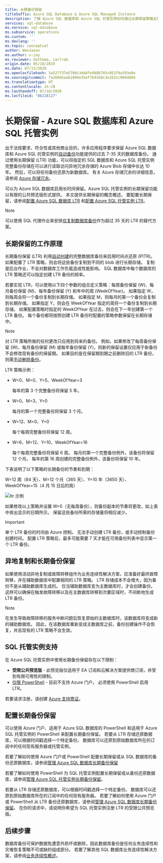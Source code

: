 ```yaml
---
title: 长期备份保留
titleSuffix: Azure SQL Database & Azure SQL Managed Instance
description: 了解 Azure SQL 数据库和 Azure SQL 托管实例如何通过长期保留策略支持将完整数据库备份存储长达 10 年。
services: sql-database
ms.service: sql-database
ms.subservice: operations
ms.custom: ''
ms.devlang: ''
ms.topic: conceptual
author: WenJason
ms.author: v-jay
ms.reviewer: mathoma, carlrab
origin.date: 05/18/2019
ms.date: 07/13/2020
ms.openlocfilehash: 5a527f37e570dc3eb8fe988b703c051f9a393e8e
ms.sourcegitcommit: fa26665aab1899e35ef7b93ddc3e1631c009dd04
ms.translationtype: HT
ms.contentlocale: zh-CN
ms.lasthandoff: 07/10/2020
ms.locfileid: "86228127"
---
```

# <a name="long-term-retention---azure-sql-database-and-azure-sql-managed-instance"></a>长期保留 - Azure SQL 数据库和 Azure SQL 托管实例

出于法规要求、符合性或其他商业目的，许多应用程序要求保留 Azure SQL 数据库和 Azure SQL 托管实例的[自动备份](automated-backups-overview.md)功能提供的过去 7-35 天的数据库备份。 通过使用长期保留 (LTR) 功能，可以将指定的 SQL 数据库和 Azure SQL 托管实例完整备份存储在可以进行读取访问异地冗余存储的 Azure Blob 存储中长达 10 年。 然后，可以将任何备份还原为新数据库。 有关 Azure 存储冗余的详细信息，请参阅 [Azure 存储冗余](../../storage/common/storage-redundancy.md)。 

可以为 Azure SQL 数据库启用长时间保留。Azure SQL 托管实例的长期保留功能以有限的公共预览版形式提供。 本文提供长期保留的概念概述。 要配置长期保留，请参阅[配置 Azure SQL 数据库 LTR](long-term-backup-retention-configure.md) 和[配置 Azure SQL 托管实例 LTR](../managed-instance/long-term-backup-retention-configure.md)。 

> [!NOTE]
> 可以使用 SQL 代理作业来安排[仅复制数据库备份](https://docs.microsoft.com/sql/relational-databases/backup-restore/copy-only-backups-sql-server)作为超过 35 天的 LTR 的替代方案。


## <a name="how-long-term-retention-works"></a>长期保留的工作原理
     
长期备份保留 (LTR) 利用[自动创建](automated-backups-overview.md)的完整数据库备份来启用时间点还原 (PITR)。 如果配置了 LTR 策略，则会将这些备份复制到不同的 blob 进行长期存储。 复制是后台作业，不会对数据库工作负载造成性能影响。 SQL 数据库中每个数据库的 LTR 策略还可以指定创建 LTR 备份的频率。

若要实现 LTR，可以使用以下四个参数的组合定义策略：每周备份保留 (W)、每月备份保留 (M)、每年备份保留 (Y) 和年中的周 (WeekOfYear)。 如果指定 W，则每周会将一个备份复制到长期存储。 如果指定 M，则每月的第一个备份会复制到长期存储。 如果指定 Y，则会在 WeekOfYear 指定的周将一个备份复制到长期存储。 如果配置策略时指定的 WeekOfYear 在过去，则会在下一年创建第一个 LTR 备份。 每个备份都将按照创建 LTR 备份时配置的策略参数保留在长期存储中。

> [!NOTE]
> 对 LTR 策略所做的任何更改只应用到将来的备份。 例如，如果修改了每周备份保留 (W)、每月备份保留 (M) 或每年备份保留 (Y)，则新的保留设置仅应用于新备份 不会修改现有备份的保留期。 如果目的是在保留期到期之前删除旧的 LTR 备份，则需[手动删除备份](/sql-database/sql-database-long-term-backup-retention-configure#delete-ltr-backups)。
> 

LTR 策略示例：

-  W=0、M=0、Y=5、WeekOfYear=3

   每年的第 3 个完整备份将保留 5 年。
   
- W=0、M=3、Y=0

   每月的第一个完整备份将保留 3 个月。

- W=12、M=0、Y=0

   每个每周完整备份将保留 12 周。

- W=6、M=12、Y=10、WeekOfYear=16

   每个每周完整备份将保留 6 周。 每月的第一个完整备份例外，该备份将保留 12 个月。 每年的第 16 周创建的完整备份例外，该备份将保留 10 年。 

下表说明了以下策略的长期备份的节奏和到期：

W=12 周（84 天）、M=12 个月（365 天）、Y=10 年（3650 天）、WeekOfYear=15（4 月 15 日后的周）

   ![ltr 示例](./media/long-term-retention-overview/ltr-example.png)


如果修改以上策略并设置 W=0（无每周备份），则备份副本的节奏将更改，如上表中突出显示的日期所示。 保留这些备份所需的存储量将相应减少。 

> [!IMPORTANT]
> 单个 LTR 备份的时间由 Azure 控制。 无法手动创建 LTR 备份，或手动控制备份创建时间。 配置 LTR 策略后，最多可能需要 7 天才能在可用备份列表中显示第一个 LTR 备份。  


## <a name="geo-replication-and-long-term-backup-retention"></a>异地复制和长期备份保留

如果使用活动异地复制或故障转移组作为业务连续性解决方案，应准备好最终故障转移，并在辅助数据库中配置相同的 LTR 策略。 LTR 存储成本不会增大，因为备份不是从辅助数据库生成的。 仅当辅助数据库变为主数据库时，才会创建备份。 这样可以确保在触发故障转移以及在主数据库转移到次要区域时，不间断地生成 LTR 备份。 

> [!NOTE]
> 在发生导致故障转移的服务中断问题后恢复原始的主数据库时，该数据库将变成新的辅助数据库。 因此，在该数据库重新变成主数据库之前，备份创建操作不会恢复，并且现有的 LTR 策略不会生效。 

## <a name="sql-managed-instance-support"></a>SQL 托管实例支持

在 Azure SQL 托管实例中使用长期备份保留存在以下限制：

- **受限公共预览版** - 此预览版仅适用于 EA 订阅和云解决方案提供商订阅，并受到有限可用性的限制。  
- [仅限 PowerShell](../managed-instance/long-term-backup-retention-configure.md) - 目前不支持 Azure 门户。 必须使用 PowerShell 启用 LTR。 

若要请求注册，请创建 [Azure 支持票证](https://support.azure.cn/support/support-azure/)。


## <a name="configure-long-term-backup-retention"></a>配置长期备份保留

可以使用 Azure 门户、适用于 Azure SQL 数据库的 PowerShell 和适用于 Azure SQL 托管实例的 PowerShell 来配置长期备份保留。 若要从 LTR 存储还原数据库，可以根据时间戳选择一个特定备份。 数据库可以还原到原始数据库所在的订阅中的任何现有服务器或托管实例。

若要了解如何使用 Azure 门户或 PowerShell 配置长期保留或从 SQL 数据库的备份还原数据库，请参阅[管理 Azure SQL 数据库长期备份保留](long-term-backup-retention-configure.md)

若要了解如何使用 PowerShell 为 SQL 托管实例配置长期保留或从备份还原数据库，请参阅[管理 Azure SQL 托管实例长期备份保留](../managed-instance/long-term-backup-retention-configure.md)。

若要从 LTR 存储还原数据库，可以根据时间戳选择一个特定备份。 数据库可以还原到原始数据库所在的订阅中的任何现有服务器。 若要了解如何使用 Azure 门户或 PowerShell 从 LTR 备份还原数据库，请参阅[管理 Azure SQL 数据库长期备份保留](long-term-backup-retention-configure.md)。 在你的请求中，请说明你希望为 SQL 托管实例注册 LTR 的受限公共预览版。

## <a name="next-steps"></a>后续步骤

数据库备份可保护数据免遭意外损坏或删除，因此数据库备份是任何业务连续性和灾难恢复策略不可或缺的组成部分。 若要了解其他 SQL 数据库业务连续性解决方案，请参阅[业务连续性概述](business-continuity-high-availability-disaster-recover-hadr-overview.md)。
 